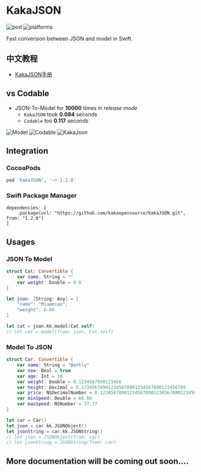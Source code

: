 # KakaJSON
![pod](https://img.shields.io/cocoapods/v/KakaJSON.svg) ![platforms](https://img.shields.io/badge/platforms-iOS%208.0%20%7C%20macOS%2010.9%20%7C%20tvOS%209.0%20%7C%20watchOS%202.0-F28D00.svg)

Fast conversion between JSON and model in Swift.

## 中文教程
- [KakaJSON手册](https://www.cnblogs.com/mjios/p/11352776.html)

## vs Codable
- JSON-To-Model for **10000** times in *release mode*
    - `KakaJSON` took **0.084** seconds
    - `Codable` too **0.117** seconds

![Model](https://img2018.cnblogs.com/blog/497279/201908/497279-20190818113355045-41212639.png)
![Codable](https://img2018.cnblogs.com/blog/497279/201908/497279-20190818113404897-1905468755.png)
![KakaJson](https://img2018.cnblogs.com/blog/497279/201908/497279-20190818113415672-1866782244.png)

## Integration
### CocoaPods
```ruby
pod 'KakaJSON', '~> 1.2.0' 
```

### Swift Package Manager
```
dependencies: [
    .package(url: "https://github.com/kakaopensource/KakaJSON.git", from: "1.2.0")
]
```

## Usages
### JSON To Model
```swift
struct Cat: Convertible {
    var name: String = ""
    var weight: Double = 0.0
}

let json: [String: Any] = [
    "name": "Miaomiao",
    "weight": 6.66
]

let cat = json.kk.model(Cat.self)
// let cat = model(from: json, Cat.self)
```

### Model To JSON
```swift
struct Car: Convertible {
    var name: String = "Bently"
    var new: Bool = true
    var age: Int = 10
    var weight: Double = 0.1234567890123456
    var height: Decimal = 0.123456789012345678901234567890123456789
    var price: NSDecimalNumber = 0.123456789012345678901234567890123456789
    var minSpeed: Double = 66.66
    var maxSpeed: NSNumber = 77.77
}

let car = Car()
let json = car.kk.JSONObject()
let jsonString = car.kk.JSONString()
// let json = JSONObject(from: car)
// let jsonString = JSONString(from: car)
```
## More documentation will be coming out soon....
